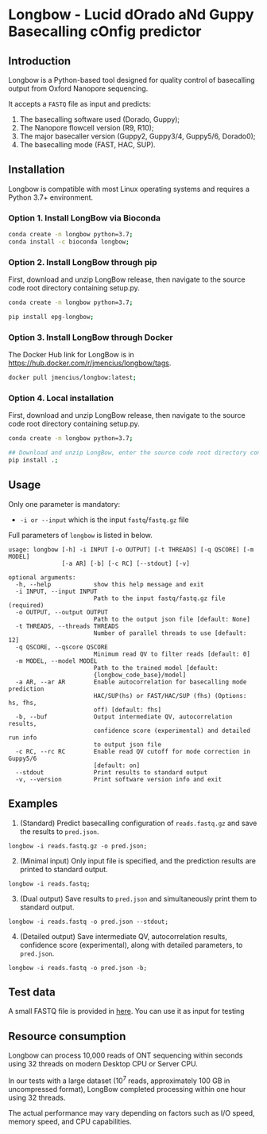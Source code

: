 # Longbow - Lucid dOrado aNd Guppy Basecalling cOnfig predictor

## Introduction
Longbow is a Python-based tool designed for quality control of basecalling output from Oxford Nanopore sequencing.

It accepts a `FASTQ` file as input and predicts:
1. The basecalling software used (Dorado, Guppy);
2. The Nanopore flowcell version (R9, R10);
3. The major basecaller version (Guppy2, Guppy3/4, Guppy5/6, Dorado0);
4. The basecalling mode (FAST, HAC, SUP).

## Installation
Longbow is compatible with most Linux operating systems and requires a Python 3.7+ environment.

### Option 1. Install LongBow via Bioconda
```bash
conda create -n longbow python=3.7;
conda install -c bioconda longbow;
```

### Option 2. Install LongBow through pip
First, download and unzip LongBow release, then navigate to the source code root directory containing setup.py.
```bash
conda create -n longbow python=3.7;

pip install epg-longbow;
```

### Option 3. Install LongBow through Docker
The Docker Hub link for LongBow is in <https://hub.docker.com/r/jmencius/longbow/tags>.
```bash
docker pull jmencius/longbow:latest;
```

### Option 4. Local installation
First, download and unzip LongBow release, then navigate to the source code root directory containing setup.py.
```bash
conda create -n longbow python=3.7;

## Download and unzip LongBow, enter the source code root directory containing setup.py
pip install .;
```


## Usage
Only one parameter is mandatory:
- `-i or --input` which is the input `fastq`/`fastq.gz` file


Full parameters of `longbow` is listed in below. 
```
usage: longbow [-h] -i INPUT [-o OUTPUT] [-t THREADS] [-q QSCORE] [-m MODEL]
               [-a AR] [-b] [-c RC] [--stdout] [-v]

optional arguments:
  -h, --help            show this help message and exit
  -i INPUT, --input INPUT
                        Path to the input fastq/fastq.gz file (required)
  -o OUTPUT, --output OUTPUT
                        Path to the output json file [default: None]
  -t THREADS, --threads THREADS
                        Number of parallel threads to use [default: 12]
  -q QSCORE, --qscore QSCORE
                        Minimum read QV to filter reads [default: 0]
  -m MODEL, --model MODEL
                        Path to the trained model [default:
                        {longbow_code_base}/model]
  -a AR, --ar AR        Enable autocorrelation for basecalling mode prediction
                        HAC/SUP(hs) or FAST/HAC/SUP (fhs) (Options: hs, fhs,
                        off) [default: fhs]
  -b, --buf             Output intermediate QV, autocorrelation results,
                        confidence score (experimental) and detailed run info
                        to output json file
  -c RC, --rc RC        Enable read QV cutoff for mode correction in Guppy5/6
                        [default: on]
  --stdout              Print results to standard output
  -v, --version         Print software version info and exit
```


## Examples
1. (Standard) Predict basecalling configuration of `reads.fastq.gz` and save the results to `pred.json`.
```
longbow -i reads.fastq.gz -o pred.json;
```

2. (Minimal input) Only input file is specified, and the prediction results are printed to standard output.
```
longbow -i reads.fastq;
```

3. (Dual output) Save results to `pred.json` and simultaneously print them to standard output.
```
longbow -i reads.fastq -o pred.json --stdout; 
```

4. (Detailed output) Save intermediate QV, autocorrelation results, confidence score (experimental), along with detailed parameters, to `pred.json`.
```
longbow -i reads.fastq -o pred.json -b;
```

## Test data
A small FASTQ file is provided in [here](./tests/data). You can use it as input for testing


## Resource consumption
Longbow can process 10,000 reads of ONT sequencing within seconds using 32 threads on modern Desktop CPU or Server CPU. 

In our tests with a large dataset (10<sup>7</sup> reads, approximately 100 GB in uncompressed format), LongBow completed processing within one hour using 32 threads.

The actual performance may vary depending on factors such as I/O speed, memory speed, and CPU capabilities.


